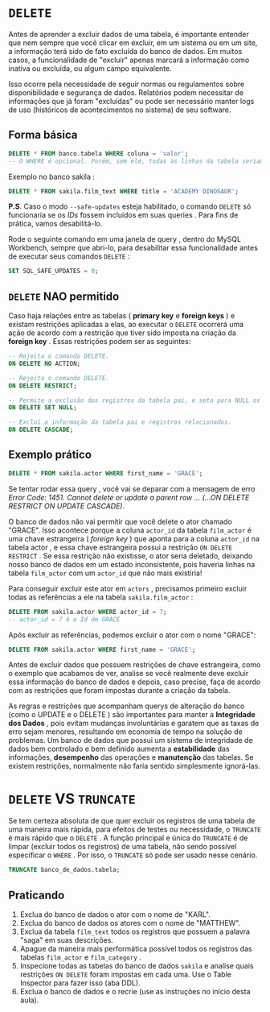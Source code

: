 # `DELETE`
Antes de aprender a excluir dados de uma tabela, é importante entender que nem sempre que você clicar em excluir, em um sistema ou em um site, a informação terá sido de fato excluída do banco de dados. Em muitos casos, a funcionalidade de "excluir" apenas marcará a informação como inativa ou excluída, ou algum campo equivalente.

Isso ocorre pela necessidade de seguir normas ou regulamentos sobre disponibilidade e segurança de dados. Relatórios podem necessitar de informações que já foram "excluídas" ou pode ser necessário manter logs de uso (históricos de acontecimentos no sistema) de seu software.


## Forma básica
```sql
DELETE * FROM banco.tabela WHERE coluna = 'valor';
-- O WHERE é opcional. Porém, sem ele, todas as linhas da tabela seriam excluídas.
```

Exemplo no banco sakila :
```sql
DELETE * FROM sakila.film_text WHERE title = 'ACADEMY DINOSAUR';
```
**P.S**. Caso o modo `--safe-updates` esteja habilitado, o comando `DELETE` só funcionaria se os *IDs* fossem incluídos em suas queries . Para fins de prática, vamos desabilitá-lo.

Rode o seguinte comando em uma janela de query , dentro do MySQL Workbench, sempre que abri-lo, para desabilitar essa funcionalidade antes de executar seus comandos `DELETE` :
```sql
SET SQL_SAFE_UPDATES = 0;
```


## `DELETE` NAO permitido
Caso haja relações entre as tabelas ( **primary key** e **foreign keys** ) e existam restrições aplicadas a elas, ao executar o `DELETE` ocorrerá uma ação de acordo com a restrição que tiver sido imposta na criação da **foreign key** . Essas restrições podem ser as seguintes:
```sql
-- Rejeita o comando DELETE.
ON DELETE NO ACTION;

-- Rejeita o comando DELETE.
ON DELETE RESTRICT;

-- Permite a exclusão dos registros da tabela pai, e seta para NULL os registros da tabela filho.
ON DELETE SET NULL;

-- Exclui a informação da tabela pai e registros relacionados.
ON DELETE CASCADE;
```


## Exemplo prático
```sql
DELETE * FROM sakila.actor WHERE first_name = 'GRACE';
```
Se tentar rodar essa query , você vai se deparar com a mensagem de erro *Error Code: 1451. Cannot delete or update a parent row ... (...ON DELETE RESTRICT ON UPDATE CASCADE)*.

O banco de dados não vai permitir que você delete o ator chamado "GRACE". Isso acontece porque a coluna `actor_id` da tabela `film_actor` é uma chave estrangeira ( *foreign key* ) que aponta para a coluna `actor_id` na tabela actor , e essa chave estrangeira possui a restrição `ON DELETE RESTRICT` . Se essa restrição não existisse, o ator seria deletado, deixando nosso banco de dados em um estado inconsistente, pois haveria linhas na tabela `film_actor` com um `actor_id` que não mais existiria!

Para conseguir excluir este ator em `actors` , precisamos primeiro excluir todas as referências a ele na tabela `sakila.film_actor` :
```sql
DELETE FROM sakila.actor WHERE actor_id = 7;
-- actor_id = 7 é o Id de GRACE
```

Após excluir as referências, podemos excluir o ator com o nome "GRACE":
```sql
DELETE FROM sakila.actor WHERE first_name = 'GRACE';
```

Antes de excluir dados que possuem restrições de chave estrangeira, como o exemplo que acabamos de ver, analise se você realmente deve excluir essa informação do banco de dados e depois, caso precise, faça de acordo com as restrições que foram impostas durante a criação da tabela.

As regras e restrições que acompanham querys de alteração do banco (como o UPDATE e o DELETE ) são importantes para manter a **Integridade dos Dados** , pois evitam mudanças involuntárias e garatem que as taxas de erro sejam menores, resultando em economia de tempo na solução de problemas. Um banco de dados que possui um sistema de integridade de dados bem controlado e bem definido aumenta a **estabilidade** das informações, **desempenho** das operações e **manutenção** das tabelas. Se existem restrições, normalmente não faria sentido simplesmente ignorá-las.


# `DELETE` VS `TRUNCATE`
Se tem certeza absoluta de que quer excluir os registros de uma tabela de uma maneira mais rápida, para efeitos de testes ou necessidade, o `TRUNCATE` é mais rápido que o `DELETE` . A função principal e única do `TRUNCATE` é de limpar (excluir todos os registros) de uma tabela, não sendo possível especificar o `WHERE` . Por isso, o `TRUNCATE` só pode ser usado nesse cenário.
```sql
TRUNCATE banco_de_dados.tabela;
```


## Praticando
1. Exclua do banco de dados o ator com o nome de "KARL".
2. Exclua do banco de dados os atores com o nome de "MATTHEW".
3. Exclua da tabela `film_text` todos os registros que possuem a palavra "saga" em suas descrições.
4. Apague da maneira mais performática possível todos os registros das tabelas `film_actor` e `film_category` .
5. Inspecione todas as tabelas do banco de dados `sakila` e analise quais restrições `ON DELETE` foram impostas em cada uma. Use o Table Inspector para fazer isso (aba DDL).
6. Exclua o banco de dados e o recrie (use as instruções no início desta aula).
